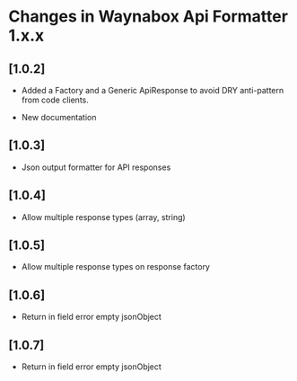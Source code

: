 # Changes in Waynabox Api Formatter 1.x.x

## [1.0.2]
* Added a Factory and a Generic ApiResponse to avoid DRY anti-pattern from code clients.
 
* New documentation

## [1.0.3]
* Json output formatter for API responses

## [1.0.4]
* Allow multiple response types (array, string)

## [1.0.5]
* Allow multiple response types on response factory

## [1.0.6]
* Return in field error empty jsonObject

## [1.0.7]
* Return in field error empty jsonObject